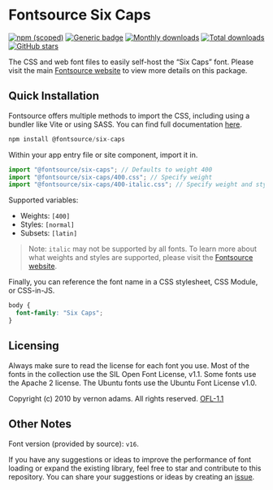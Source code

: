# Fontsource Six Caps

[![npm (scoped)](https://img.shields.io/npm/v/@fontsource/six-caps?color=brightgreen)](https://www.npmjs.com/package/@fontsource/six-caps) [![Generic badge](https://img.shields.io/badge/fontsource-passing-brightgreen)](https://github.com/fontsource/fontsource) [![Monthly downloads](https://badgen.net/npm/dm/@fontsource/six-caps)](https://github.com/fontsource/fontsource) [![Total downloads](https://badgen.net/npm/dt/@fontsource/six-caps)](https://github.com/fontsource/fontsource) [![GitHub stars](https://img.shields.io/github/stars/fontsource/fontsource.svg?style=social&label=Star)](https://github.com/fontsource/fontsource/stargazers)

The CSS and web font files to easily self-host the “Six Caps” font. Please visit the main [Fontsource website](https://fontsource.org/fonts/six-caps) to view more details on this package.

## Quick Installation

Fontsource offers multiple methods to import the CSS, including using a bundler like Vite or using SASS. You can find full documentation [here](https://fontsource.org/docs/getting-started/introduction).

```javascript
npm install @fontsource/six-caps
```

Within your app entry file or site component, import it in.

```javascript
import "@fontsource/six-caps"; // Defaults to weight 400
import "@fontsource/six-caps/400.css"; // Specify weight
import "@fontsource/six-caps/400-italic.css"; // Specify weight and style
```

Supported variables:
- Weights: `[400]`
- Styles: `[normal]`
- Subsets: `[latin]`

> Note: `italic` may not be supported by all fonts. To learn more about what weights and styles are supported, please visit the [Fontsource website](https://fontsource.org/fonts/six-caps).

Finally, you can reference the font name in a CSS stylesheet, CSS Module, or CSS-in-JS.

```css
body {
  font-family: "Six Caps";
}
```

## Licensing
Always make sure to read the license for each font you use. Most of the fonts in the collection use the SIL Open Font License, v1.1. Some fonts use the Apache 2 license. The Ubuntu fonts use the Ubuntu Font License v1.0.

Copyright (c) 2010 by vernon adams. All rights reserved.
[OFL-1.1](http://scripts.sil.org/OFL)

## Other Notes
Font version (provided by source): `v16`.

If you have any suggestions or ideas to improve the performance of font loading or expand the existing library, feel free to star and contribute to this repository. You can share your suggestions or ideas by creating an [issue](https://github.com/fontsource/fontsource/issues).